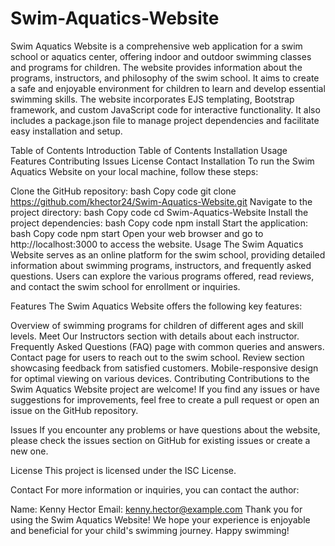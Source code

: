# Swim-Aquatics-Website

Swim Aquatics Website is a comprehensive web application for a swim school or aquatics center, offering indoor and outdoor swimming classes and programs for children. The website provides information about the programs, instructors, and philosophy of the swim school. It aims to create a safe and enjoyable environment for children to learn and develop essential swimming skills. The website incorporates EJS templating, Bootstrap framework, and custom JavaScript code for interactive functionality. It also includes a package.json file to manage project dependencies and facilitate easy installation and setup.

Table of Contents
Introduction
Table of Contents
Installation
Usage
Features
Contributing
Issues
License
Contact
Installation
To run the Swim Aquatics Website on your local machine, follow these steps:

Clone the GitHub repository:
bash
Copy code
git clone https://github.com/khector24/Swim-Aquatics-Website.git
Navigate to the project directory:
bash
Copy code
cd Swim-Aquatics-Website
Install the project dependencies:
bash
Copy code
npm install
Start the application:
bash
Copy code
npm start
Open your web browser and go to http://localhost:3000 to access the website.
Usage
The Swim Aquatics Website serves as an online platform for the swim school, providing detailed information about swimming programs, instructors, and frequently asked questions. Users can explore the various programs offered, read reviews, and contact the swim school for enrollment or inquiries.

Features
The Swim Aquatics Website offers the following key features:

Overview of swimming programs for children of different ages and skill levels.
Meet Our Instructors section with details about each instructor.
Frequently Asked Questions (FAQ) page with common queries and answers.
Contact page for users to reach out to the swim school.
Review section showcasing feedback from satisfied customers.
Mobile-responsive design for optimal viewing on various devices.
Contributing
Contributions to the Swim Aquatics Website project are welcome! If you find any issues or have suggestions for improvements, feel free to create a pull request or open an issue on the GitHub repository.

Issues
If you encounter any problems or have questions about the website, please check the issues section on GitHub for existing issues or create a new one.

License
This project is licensed under the ISC License.

Contact
For more information or inquiries, you can contact the author:

Name: Kenny Hector
Email: kenny.hector@example.com
Thank you for using the Swim Aquatics Website! We hope your experience is enjoyable and beneficial for your child's swimming journey. Happy swimming!